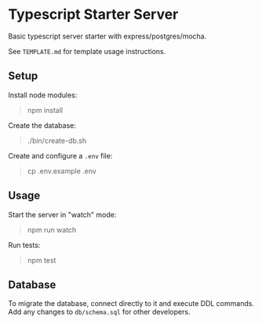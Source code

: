 # Typescript Starter Server

Basic typescript server starter with express/postgres/mocha.

See `TEMPLATE.md` for template usage instructions.

## Setup

Install node modules:

> npm install

Create the database:

> ./bin/create-db.sh

Create and configure a `.env` file:

> cp .env.example .env

## Usage

Start the server in "watch" mode:

> npm run watch

Run tests:

> npm test

## Database

To migrate the database, connect directly to it and execute DDL commands. Add any changes to `db/schema.sql` for other developers.